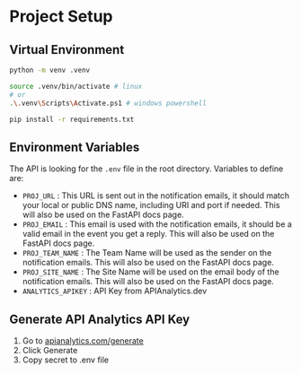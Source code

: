 # Project Setup

## Virtual Environment

```bash
python -m venv .venv

source .venv/bin/activate # linux
# or
.\.venv\Scripts\Activate.ps1 # windows powershell

pip install -r requirements.txt
```

## Environment Variables

The API is looking for the `.env` file in the root directory. Variables to define are:

- `PROJ_URL` : This URL is sent out in the notification emails, it should match your local or public DNS name, including URI and port if needed. This will also be used on the FastAPI docs page.
- `PROJ_EMAIL` : This email is used with the notification emails, it should be a valid email in the event you get a reply. This will also be used on the FastAPI docs page.
- `PROJ_TEAM_NAME` : The Team Name will be used as the sender on the notification emails. This will also be used on the FastAPI docs page.
- `PROJ_SITE_NAME` : The Site Name will be used on the email body of the notification emails. This will also be used on the FastAPI docs page.
- `ANALYTICS_APIKEY` : API Key from APIAnalytics.dev

## Generate API Analytics API Key

1. Go to [apianalytics.com/generate](https://apianalytics.com/generate)
2. Click Generate
3. Copy secret to .env file
